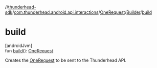 //[thunderhead-sdk](../../../../index.md)/[com.thunderhead.android.api.interactions](../../index.md)/[OneRequest](../index.md)/[Builder](index.md)/[build](build.md)

# build

[androidJvm]\
fun [build](build.md)(): [OneRequest](../index.md)

Creates the [OneRequest](../index.md) to be sent to the Thunderhead API.
